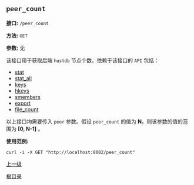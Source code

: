 `peer_count`
----------

**接口:** `/peer_count`

**方法:** `GET`

**参数:** 无

该接口用于获取后端 `hustdb` 节点个数。依赖于该接口的 `API` 包括：  

* [stat](stat.md)
* [stat_all](stat_all.md)
* [keys](keys.md)
* [hkeys](hkeys.md)
* [smembers](smembers.md)
* [export](export.md)
* [file_count](file_count.md)

以上接口均需要传入 `peer` 参数。假设 `peer_count` 的值为 **N**，则该参数的值的范围为 **[0, N-1]** 。

**使用范例:**

    curl -i -X GET "http://localhost:8082/peer_count"

[上一级](../ha.md)

[根目录](../../index.md)